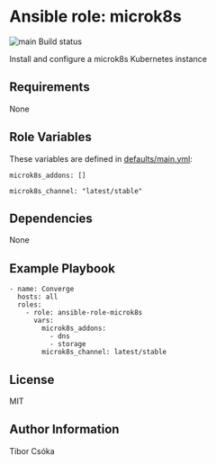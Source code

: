 Ansible role: microk8s
=========

![main Build status](https://github.com/Provizanta/ansible-role-microk8s/actions/workflows/main.yml/badge.svg)

Install and configure a microk8s Kubernetes instance

Requirements
------------

None

Role Variables
--------------

These variables are defined in [defaults/main.yml](./defaults/main.yml):

    microk8s_addons: []

    microk8s_channel: "latest/stable"


Dependencies
------------

None

Example Playbook
----------------

    - name: Converge
      hosts: all
      roles:
        - role: ansible-role-microk8s
          vars:
            microk8s_addons:
              - dns
              - storage
            microk8s_channel: latest/stable

License
-------

MIT

Author Information
------------------

Tibor Csóka

